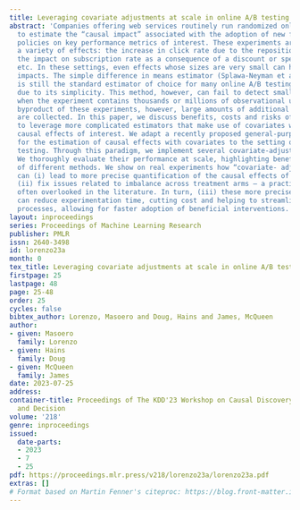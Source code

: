 ```yaml
---
title: Leveraging covariate adjustments at scale in online A/B testing
abstract: 'Companies offering web services routinely run randomized online experiments
  to estimate the “causal impact” associated with the adoption of new features and
  policies on key performance metrics of interest. These experiments are used to estimate
  a variety of effects: the increase in click rate due to the repositioning of a banner,
  the impact on subscription rate as a consequence of a discount or special offer,
  etc. In these settings, even effects whose sizes are very small can have large downstream
  impacts. The simple difference in means estimator (Splawa-Neyman et al., 1923/1990)
  is still the standard estimator of choice for many online A/B testing platforms
  due to its simplicity. This method, however, can fail to detect small effects, even
  when the experiment contains thousands or millions of observational units. As a
  byproduct of these experiments, however, large amounts of additional data (covariates)
  are collected. In this paper, we discuss benefits, costs and risks of allowing experimenters
  to leverage more complicated estimators that make use of covariates when estimating
  causal effects of interest. We adapt a recently proposed general-purpose algorithm
  for the estimation of causal effects with covariates to the setting of online A/B
  testing. Through this paradigm, we implement several covariate-adjusted causal estimators.
  We thoroughly evaluate their performance at scale, highlighting benefits and shortcomings
  of different methods. We show on real experiments how “covariate- adjusted” estimators
  can (i) lead to more precise quantification of the causal effects of interest and
  (ii) fix issues related to imbalance across treatment arms — a practical concern
  often overlooked in the literature. In turn, (iii) these more precise estimates
  can reduce experimentation time, cutting cost and helping to streamline decision-making
  processes, allowing for faster adoption of beneficial interventions.'
layout: inproceedings
series: Proceedings of Machine Learning Research
publisher: PMLR
issn: 2640-3498
id: lorenzo23a
month: 0
tex_title: Leveraging covariate adjustments at scale in online A/B testing
firstpage: 25
lastpage: 48
page: 25-48
order: 25
cycles: false
bibtex_author: Lorenzo, Masoero and Doug, Hains and James, McQueen
author:
- given: Masoero
  family: Lorenzo
- given: Hains
  family: Doug
- given: McQueen
  family: James
date: 2023-07-25
address:
container-title: Proceedings of The KDD'23 Workshop on Causal Discovery, Prediction
  and Decision
volume: '218'
genre: inproceedings
issued:
  date-parts:
  - 2023
  - 7
  - 25
pdf: https://proceedings.mlr.press/v218/lorenzo23a/lorenzo23a.pdf
extras: []
# Format based on Martin Fenner's citeproc: https://blog.front-matter.io/posts/citeproc-yaml-for-bibliographies/
---
```

